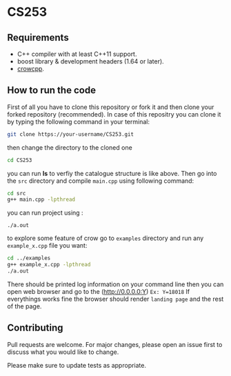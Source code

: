 # CS253
 
## Requirements

* C++ compiler with at least C++11 support.
* boost library & development headers (1.64 or later).
* [crowcpp](https://crowcpp.org/getting_started/setup/linux/).

## How to run the code
First of all you have to clone this repository or fork it and then clone your forked repository (recommended). In case of this repositry you can clone it by typing the following command in your terminal:

```bash
git clone https://your-username/CS253.git
```
then change the directory to the cloned one

```bash
cd CS253
```
you can run **ls** to verfiy the catalogue structure is like above.
Then go into the `src` directory and compile `main.cpp` using following command:

```bash
cd src
g++ main.cpp -lpthread
```
you can run project using :
```
./a.out
```
to explore some feature of crow go to  `examples` directory and run any `example_x.cpp` file you want:

```bash
cd ../examples
g++ example_x.cpp -lpthread
./a.out
```
There should be printed log information on your command line then you can open web browser and go to the (http://0.0.0.0:Y)  `Ex: Y=18018`
If everythings works fine the browser should render `landing page` and the rest of the page.

## Contributing
Pull requests are welcome. For major changes, please open an issue first to discuss what you would like to change.

Please make sure to update tests as appropriate.
